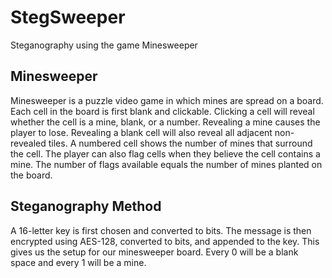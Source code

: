 # StegSweeper
Steganography using the game Minesweeper

## Minesweeper
Minesweeper is a puzzle video game in which mines are spread on a board. Each cell in the board is first blank and clickable. Clicking a cell will reveal whether the cell is a mine, blank, or a number. Revealing a mine causes the player to lose. Revealing a blank cell will also reveal all adjacent non-revealed tiles. A numbered cell shows the number of mines that surround the cell. The player can also flag cells when they believe the cell contains a mine. The number of flags available equals the number of mines planted on the board.

## Steganography Method
A 16-letter key is first chosen and converted to bits. The message is then encrypted using AES-128, converted to bits, and appended to the key. This gives us the setup for our minesweeper board. Every 0 will be a blank space and every 1 will be a mine.
